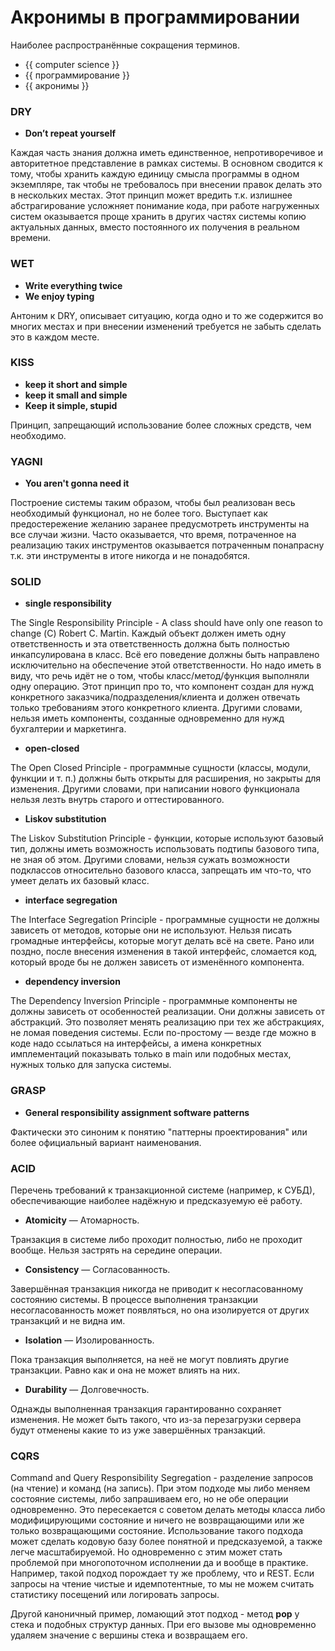 # Акронимы в программировании

Наиболее распространённые сокращения терминов.

- {{ computer science }}
- {{ программирование }}
- {{ акронимы }}

### DRY

* **Don’t repeat yourself**

Каждая часть знания должна иметь единственное, непротиворечивое и авторитетное
представление в рамках системы. В основном сводится к тому, чтобы хранить
каждую единицу смысла программы в одном экземпляре, так чтобы не требовалось
при внесении правок делать это в нескольких местах. Этот принцип может вредить
т.к. излишнее абстрагирование усложняет понимание кода, при работе нагруженных
систем оказывается проще хранить в других частях системы копию актуальных
данных, вместо постоянного их получения в реальном времени.

### WET

* **Write everything twice**
* **We enjoy typing**

Антоним к DRY, описывает ситуацию, когда одно и то же содержится во многих
местах и при внесении изменений требуется не забыть сделать это в каждом месте.

### KISS

* **keep it short and simple**
* **keep it small and simple**
* **Keep it simple, stupid**

Принцип, запрещающий использование более сложных средств, чем необходимо.

### YAGNI

* **You aren't gonna need it**

Построение системы таким образом, чтобы был реализован весь необходимый
функционал, но не более того. Выступает как предостережение желанию заранее
предусмотреть инструменты на все случаи жизни. Часто оказывается, что время,
потраченное на реализацию таких инструментов оказывается потраченным понапрасну
т.к. эти инструменты в итоге никогда и не понадобятся.

### SOLID

* **single responsibility**

The Single Responsibility Principle - A class should have only one reason to
change (С) Robert C. Martin. Каждый объект должен иметь одну ответственность и
эта ответственность должна быть полностью инкапсулирована в класс. Всё его
поведение должны быть направлено исключительно на обеспечение этой
ответственности. Но надо иметь в виду, что речь идёт не о том, чтобы
класс/метод/функция выполняли одну операцию. Этот принцип про то, что компонент
создан для нужд конкретного заказчика/подразделения/клиента и должен отвечать
только требованиям этого конкретного клиента. Другими словами, нельзя иметь
компоненты, созданные одновременно для нужд бухгалтерии и маркетинга.

* **open-closed**

The Open Closed Principle - программные сущности (классы, модули, функции и т.
п.) должны быть открыты для расширения, но закрыты для изменения. Другими
словами, при написании нового функционала нельзя лезть внутрь старого и
оттестированного.

* **Liskov substitution**

The Liskov Substitution Principle - функции, которые используют базовый тип,
должны иметь возможность использовать подтипы базового типа, не зная об этом.
Другими словами, нельзя сужать возможности подклассов относительно базового
класса, запрещать им что-то, что умеет делать их базовый класс.

* **interface segregation**

The Interface Segregation Principle - программные сущности не должны зависеть
от методов, которые они не используют. Нельзя писать громадные интерфейсы,
которые могут делать всё на свете. Рано или поздно, после внесения изменения в
такой интерфейс, сломается код, который вроде бы не должен зависеть от
изменённого компонента.

* **dependency inversion**

The Dependency Inversion Principle - программные компоненты не должны зависеть
от особенностей реализации. Они должны зависеть от абстракций. Это позволяет
менять реализацию при тех же абстракциях, не ломая поведения системы. Если
по-простому — везде где можно в коде надо ссылаться на интерфейсы, а имена
конкретных имплементаций показывать только в main или подобных местах, нужных
только для запуска системы.

### GRASP

* **General responsibility assignment software patterns**

Фактически это синоним к понятию "паттерны проектирования" или более
официальный вариант наименования.

### ACID

Перечень требований к транзакционной системе (например, к СУБД), обеспечивающие
наиболее надёжную и предсказуемую её работу.

* **Atomicity** — Атомарность.

Транзакция в системе либо проходит полностью, либо не проходит вообще. Нельзя
застрять на середине операции.

* **Consistency** — Согласованность.

Завершённая транзакция никогда не приводит к несогласованному состоянию
системы. В процессе выполнения транзакции несогласованность может появляться,
но она изолируется от других транзакций и не видна им.

* **Isolation** — Изолированность.

Пока транзакция выполняется, на неё не могут повлиять другие транзакции. Равно
как и она не может влиять на них.

* **Durability** — Долговечность.

Однажды выполненная транзакция гарантированно сохраняет изменения. Не может
быть такого, что из-за перезагрузки сервера будут отменены какие то из уже
завершённых транзакций.

### CQRS

Command and Query Responsibility Segregation - разделение запросов (на чтение)
и команд (на запись). При этом подходе мы либо меняем состояние системы, либо
запрашиваем его, но не обе операции одновременно. Это пересекается с советом
делать методы класса либо модифицирующими состояние и ничего не возвращающими
или же только возвращающими состояние. Использование такого подхода может
сделать кодовую базу более понятной и предсказуемой, а также легче
масштабируемой. Но одновременно с этим может стать проблемой при многопоточном
исполнении да и вообще в практике. Например, такой подход порождает ту же
проблему, что и REST. Если запросы на чтение чистые и идемпотентные, то мы не
можем считать статистику посещений или логировать запросы.

Другой каноничный пример, ломающий этот подход - метод **pop** у стека и
подобных структур данных. При его вызове мы одновременно удаляем значение с
вершины стека и возвращаем его.
